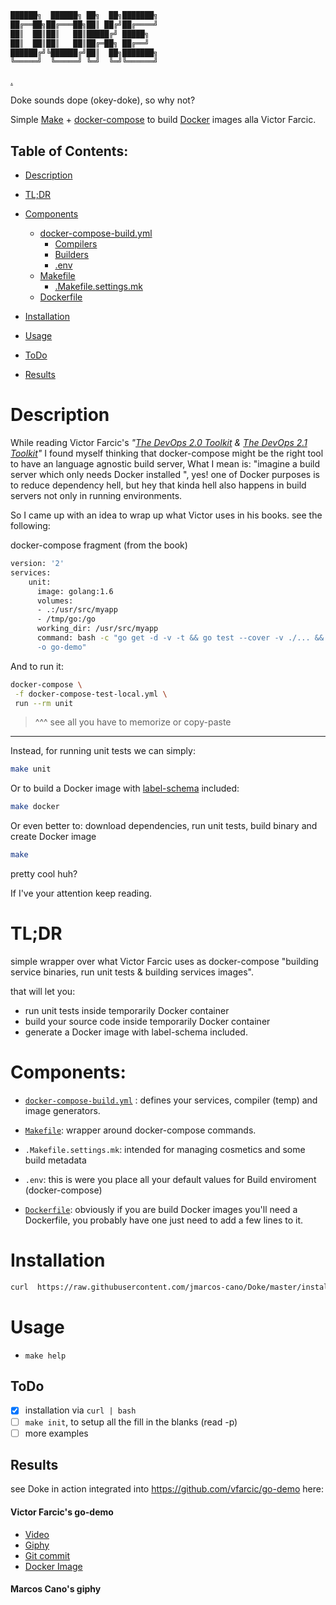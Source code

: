 
```bash
██████╗  ██████╗ ██╗  ██╗███████╗
██╔══██╗██╔═══██╗██║ ██╔╝██╔════╝
██║  ██║██║   ██║█████╔╝ █████╗  
██║  ██║██║   ██║██╔═██╗ ██╔══╝  
██████╔╝╚██████╔╝██║  ██╗███████╗
╚═════╝  ╚═════╝ ╚═╝  ╚═╝╚══════╝
```
[.](https://github.com/jmarcos-cano)

Doke sounds dope (okey-doke), so why not?

Simple [Make](https://www.gnu.org/gnu/gnu.html) + [docker-compose](https://docs.docker.com/compose/) to build [Docker](https://docs.docker.com/) images alla Victor Farcic.


Table of Contents:
-----

- [Description](#description) 
- [TL;DR](#tldr)
- [Components](#components)
  - [docker-compose-build.yml](./docs/docker-compose.md)
    - [Compilers](./docs/compilers.md)
    - [Builders](./docs/builders.md)
    - [.env](./docs/env.md)
  - [Makefile](./docs/makefile.md)
    - [.Makefile.settings.mk](./docs/makefile.settings.mk)
  - [Dockerfile](./docs/dockerfile.md)

- [Installation](#installation)
- [Usage](#usage)
- [ToDo](#todo)
- [Results](#results)

# Description 

While reading Victor Farcic's *"[The DevOps 2.0 Toolkit](https://www.amazon.com/dp/B01BJ4V66M) & [The DevOps 2.1 Toolkit](https://www.amazon.com/dp/B01N25BVHX)"* I found myself thinking that docker-compose might be the right tool to have an language agnostic build server, What I mean is: "imagine a build server which only needs Docker installed ", yes! one of Docker purposes is to reduce dependency hell, but hey that kinda hell also happens in build servers not only in running environments. 

So I came up with an idea to wrap up what Victor uses in his books. see the following:

docker-compose fragment (from the book)
``` bash
version: '2'
services:
	unit:
	  image: golang:1.6
	  volumes:
	  - .:/usr/src/myapp
	  - /tmp/go:/go
	  working_dir: /usr/src/myapp
	  command: bash -c "go get -d -v -t && go test --cover -v ./... && go build -v\
	  -o go-demo"
```

And to run it:
```bash 
docker-compose \
 -f docker-compose-test-local.yml \
 run --rm unit
```

> ^^^ see all you have to memorize or copy-paste


__________________
Instead, for running unit tests we can simply:

```bash
make unit 
```

Or to build a Docker image with [label-schema](http://label-schema.org/rc1/) included:
 
```bash
make docker
```
Or even better to: download dependencies, run unit tests, build binary and create Docker image

```bash
make
```

pretty cool huh? 

If I've your attention keep reading.

# TL;DR

simple wrapper over what Victor Farcic uses as docker-compose "building service binaries, run unit tests & building services images".

that will let you:

- run unit tests inside temporarily Docker container  
- build your source code inside temporarily Docker container
- generate a Docker image with label-schema included.



# Components:

- [`docker-compose-build.yml`](docs/docker-compose.md) : defines your services, compiler (temp) and image generators.
- [`Makefile`](docs/makefile.md): wrapper around docker-compose commands.
- `.Makefile.settings.mk`: intended for managing cosmetics and some build metadata
- `.env`: this is were you place all your default values for Build enviroment (docker-compose)

- [`Dockerfile`](./docs/dockerfile.md): obviously if you are build Docker images you'll need a Dockerfile, you probably have one just need to add a few lines to it.


# Installation

```bash
curl  https://raw.githubusercontent.com/jmarcos-cano/Doke/master/installation/install.sh |bash
```

# Usage

- `make help` 


## ToDo

- [x] installation via `curl | bash`
- [ ] `make init`, to setup all the fill in the blanks (read -p)
- [ ] more examples

## Results
see Doke in action integrated into https://github.com/vfarcic/go-demo here:

#### Victor Farcic's go-demo
- [Video](https://youtu.be/0QPSralpSIs)
- [Giphy](https://giphy.com/gifs/HCG0ajCFb6xS8/html5)
- [Git commit ](https://github.com/jmarcos-cano/go-demo/commit/85cab3a5626eb38f7f713715ed3132204e274e2d)
- [Docker Image](https://hub.docker.com/r/mcano/go-demo/)

#### Marcos Cano's giphy